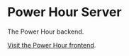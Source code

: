 # Power Hour Server

The Power Hour backend.

[Visit the Power Hour frontend](https://github.com/BTx123/power-hour-client).
